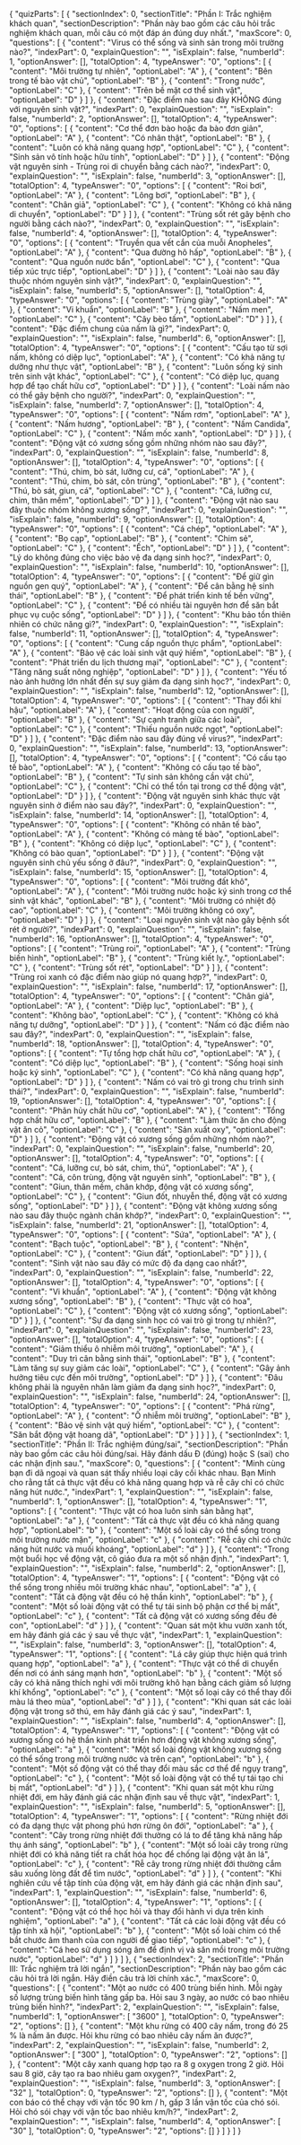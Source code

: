 {
    "quizParts": [
        {
            "sectionIndex": 0,
            "sectionTitle": "Phần I: Trắc nghiệm khách quan",
            "sectionDescription": "Phần này bao gồm các câu hỏi trắc nghiệm khách quan, mỗi câu có một đáp án đúng duy nhất.",
            "maxScore": 0,
            "questions": [
                {
                    "content": "Virus có thể sống và sinh sản trong môi trường nào?",
                    "indexPart": 0,
                    "explainQuestion": "",
                    "isExplain": false,
                    "numberId": 1,
                    "optionAnswer": [],
                    "totalOption": 4,
                    "typeAnswer": "0",
                    "options": [
                        {
                            "content": "Môi trường tự nhiên",
                            "optionLabel": "A"
                        },
                        {
                            "content": "Bên trong tế bào vật chủ",
                            "optionLabel": "B"
                        },
                        {
                            "content": "Trong nước",
                            "optionLabel": "C"
                        },
                        {
                            "content": "Trên bề mặt cơ thể sinh vật",
                            "optionLabel": "D"
                        }
                    ]
                },
                {
                    "content": "Đặc điểm nào sau đây KHÔNG đúng với nguyên sinh vật?",
                    "indexPart": 0,
                    "explainQuestion": "",
                    "isExplain": false,
                    "numberId": 2,
                    "optionAnswer": [],
                    "totalOption": 4,
                    "typeAnswer": "0",
                    "options": [
                        {
                            "content": "Cơ thể đơn bào hoặc đa bào đơn giản",
                            "optionLabel": "A"
                        },
                        {
                            "content": "Có nhân thật",
                            "optionLabel": "B"
                        },
                        {
                            "content": "Luôn có khả năng quang hợp",
                            "optionLabel": "C"
                        },
                        {
                            "content": "Sinh sản vô tính hoặc hữu tính",
                            "optionLabel": "D"
                        }
                    ]
                },
                {
                    "content": "Động vật nguyên sinh - Trùng roi di chuyển bằng cách nào?",
                    "indexPart": 0,
                    "explainQuestion": "",
                    "isExplain": false,
                    "numberId": 3,
                    "optionAnswer": [],
                    "totalOption": 4,
                    "typeAnswer": "0",
                    "options": [
                        {
                            "content": "Roi bơi",
                            "optionLabel": "A"
                        },
                        {
                            "content": "Lông bơi",
                            "optionLabel": "B"
                        },
                        {
                            "content": "Chân giả",
                            "optionLabel": "C"
                        },
                        {
                            "content": "Không có khả năng di chuyển",
                            "optionLabel": "D"
                        }
                    ]
                },
                {
                    "content": "Trùng sốt rét gây bệnh cho người bằng cách nào?",
                    "indexPart": 0,
                    "explainQuestion": "",
                    "isExplain": false,
                    "numberId": 4,
                    "optionAnswer": [],
                    "totalOption": 4,
                    "typeAnswer": "0",
                    "options": [
                        {
                            "content": "Truyền qua vết cắn của muỗi Anopheles",
                            "optionLabel": "A"
                        },
                        {
                            "content": "Qua đường hô hấp",
                            "optionLabel": "B"
                        },
                        {
                            "content": "Qua nguồn nước bẩn",
                            "optionLabel": "C"
                        },
                        {
                            "content": "Qua tiếp xúc trực tiếp",
                            "optionLabel": "D"
                        }
                    ]
                },
                {
                    "content": "Loài nào sau đây thuộc nhóm nguyên sinh vật?",
                    "indexPart": 0,
                    "explainQuestion": "",
                    "isExplain": false,
                    "numberId": 5,
                    "optionAnswer": [],
                    "totalOption": 4,
                    "typeAnswer": "0",
                    "options": [
                        {
                            "content": "Trùng giày",
                            "optionLabel": "A"
                        },
                        {
                            "content": "Vi khuẩn",
                            "optionLabel": "B"
                        },
                        {
                            "content": "Nấm men",
                            "optionLabel": "C"
                        },
                        {
                            "content": "Cây bèo tấm",
                            "optionLabel": "D"
                        }
                    ]
                },
                {
                    "content": "Đặc điểm chung của nấm là gì?",
                    "indexPart": 0,
                    "explainQuestion": "",
                    "isExplain": false,
                    "numberId": 6,
                    "optionAnswer": [],
                    "totalOption": 4,
                    "typeAnswer": "0",
                    "options": [
                        {
                            "content": "Cấu tạo từ sợi nấm, không có diệp lục",
                            "optionLabel": "A"
                        },
                        {
                            "content": "Có khả năng tự dưỡng như thực vật",
                            "optionLabel": "B"
                        },
                        {
                            "content": "Luôn sống ký sinh trên sinh vật khác",
                            "optionLabel": "C"
                        },
                        {
                            "content": "Có diệp lục, quang hợp để tạo chất hữu cơ",
                            "optionLabel": "D"
                        }
                    ]
                },
                {
                    "content": "Loài nấm nào có thể gây bệnh cho người?",
                    "indexPart": 0,
                    "explainQuestion": "",
                    "isExplain": false,
                    "numberId": 7,
                    "optionAnswer": [],
                    "totalOption": 4,
                    "typeAnswer": "0",
                    "options": [
                        {
                            "content": "Nấm rơm",
                            "optionLabel": "A"
                        },
                        {
                            "content": "Nấm hương",
                            "optionLabel": "B"
                        },
                        {
                            "content": "Nấm Candida",
                            "optionLabel": "C"
                        },
                        {
                            "content": "Nấm mốc xanh",
                            "optionLabel": "D"
                        }
                    ]
                },
                {
                    "content": "Động vật có xương sống gồm những nhóm nào sau đây?",
                    "indexPart": 0,
                    "explainQuestion": "",
                    "isExplain": false,
                    "numberId": 8,
                    "optionAnswer": [],
                    "totalOption": 4,
                    "typeAnswer": "0",
                    "options": [
                        {
                            "content": "Thú, chim, bò sát, lưỡng cư, cá",
                            "optionLabel": "A"
                        },
                        {
                            "content": "Thú, chim, bò sát, côn trùng",
                            "optionLabel": "B"
                        },
                        {
                            "content": "Thú, bò sát, giun, cá",
                            "optionLabel": "C"
                        },
                        {
                            "content": "Cá, lưỡng cư, chim, thân mềm",
                            "optionLabel": "D"
                        }
                    ]
                },
                {
                    "content": "Động vật nào sau đây thuộc nhóm không xương sống?",
                    "indexPart": 0,
                    "explainQuestion": "",
                    "isExplain": false,
                    "numberId": 9,
                    "optionAnswer": [],
                    "totalOption": 4,
                    "typeAnswer": "0",
                    "options": [
                        {
                            "content": "Cá chép",
                            "optionLabel": "A"
                        },
                        {
                            "content": "Bọ cạp",
                            "optionLabel": "B"
                        },
                        {
                            "content": "Chim sẻ",
                            "optionLabel": "C"
                        },
                        {
                            "content": "Ếch",
                            "optionLabel": "D"
                        }
                    ]
                },
                {
                    "content": "Lý do không đúng cho việc bảo vệ đa dạng sinh học?",
                    "indexPart": 0,
                    "explainQuestion": "",
                    "isExplain": false,
                    "numberId": 10,
                    "optionAnswer": [],
                    "totalOption": 4,
                    "typeAnswer": "0",
                    "options": [
                        {
                            "content": "Để giữ gìn nguồn gen quý",
                            "optionLabel": "A"
                        },
                        {
                            "content": "Để cân bằng hệ sinh thái",
                            "optionLabel": "B"
                        },
                        {
                            "content": "Để phát triển kinh tế bền vững",
                            "optionLabel": "C"
                        },
                        {
                            "content": "Để có nhiều tài nguyên hơn để săn bắt phục vụ cuộc sống",
                            "optionLabel": "D"
                        }
                    ]
                },
                {
                    "content": "Khu bảo tồn thiên nhiên có chức năng gì?",
                    "indexPart": 0,
                    "explainQuestion": "",
                    "isExplain": false,
                    "numberId": 11,
                    "optionAnswer": [],
                    "totalOption": 4,
                    "typeAnswer": "0",
                    "options": [
                        {
                            "content": "Cung cấp nguồn thực phẩm",
                            "optionLabel": "A"
                        },
                        {
                            "content": "Bảo vệ các loài sinh vật quý hiếm",
                            "optionLabel": "B"
                        },
                        {
                            "content": "Phát triển du lịch thương mại",
                            "optionLabel": "C"
                        },
                        {
                            "content": "Tăng năng suất nông nghiệp",
                            "optionLabel": "D"
                        }
                    ]
                },
                {
                    "content": "Yếu tố nào ảnh hưởng lớn nhất đến sự suy giảm đa dạng sinh học?",
                    "indexPart": 0,
                    "explainQuestion": "",
                    "isExplain": false,
                    "numberId": 12,
                    "optionAnswer": [],
                    "totalOption": 4,
                    "typeAnswer": "0",
                    "options": [
                        {
                            "content": "Thay đổi khí hậu",
                            "optionLabel": "A"
                        },
                        {
                            "content": "Hoạt động của con người",
                            "optionLabel": "B"
                        },
                        {
                            "content": "Sự cạnh tranh giữa các loài",
                            "optionLabel": "C"
                        },
                        {
                            "content": "Thiếu nguồn nước ngọt",
                            "optionLabel": "D"
                        }
                    ]
                },
                {
                    "content": "Đặc điểm nào sau đây đúng về virus?",
                    "indexPart": 0,
                    "explainQuestion": "",
                    "isExplain": false,
                    "numberId": 13,
                    "optionAnswer": [],
                    "totalOption": 4,
                    "typeAnswer": "0",
                    "options": [
                        {
                            "content": "Có cấu tạo tế bào",
                            "optionLabel": "A"
                        },
                        {
                            "content": "Không có cấu tạo tế bào",
                            "optionLabel": "B"
                        },
                        {
                            "content": "Tự sinh sản không cần vật chủ",
                            "optionLabel": "C"
                        },
                        {
                            "content": "Chỉ có thể tồn tại trong cơ thể động vật",
                            "optionLabel": "D"
                        }
                    ]
                },
                {
                    "content": "Động vật nguyên sinh khác thực vật nguyên sinh ở điểm nào sau đây?",
                    "indexPart": 0,
                    "explainQuestion": "",
                    "isExplain": false,
                    "numberId": 14,
                    "optionAnswer": [],
                    "totalOption": 4,
                    "typeAnswer": "0",
                    "options": [
                        {
                            "content": "Không có nhân tế bào",
                            "optionLabel": "A"
                        },
                        {
                            "content": "Không có màng tế bào",
                            "optionLabel": "B"
                        },
                        {
                            "content": "Không có diệp lục",
                            "optionLabel": "C"
                        },
                        {
                            "content": "Không có bào quan",
                            "optionLabel": "D"
                        }
                    ]
                },
                {
                    "content": "Động vật nguyên sinh chủ yếu sống ở đâu?",
                    "indexPart": 0,
                    "explainQuestion": "",
                    "isExplain": false,
                    "numberId": 15,
                    "optionAnswer": [],
                    "totalOption": 4,
                    "typeAnswer": "0",
                    "options": [
                        {
                            "content": "Môi trường đất khô",
                            "optionLabel": "A"
                        },
                        {
                            "content": "Môi trường nước hoặc ký sinh trong cơ thể sinh vật khác",
                            "optionLabel": "B"
                        },
                        {
                            "content": "Môi trường có nhiệt độ cao",
                            "optionLabel": "C"
                        },
                        {
                            "content": "Môi trường không có oxy",
                            "optionLabel": "D"
                        }
                    ]
                },
                {
                    "content": "Loại nguyên sinh vật nào gây bệnh sốt rét ở người?",
                    "indexPart": 0,
                    "explainQuestion": "",
                    "isExplain": false,
                    "numberId": 16,
                    "optionAnswer": [],
                    "totalOption": 4,
                    "typeAnswer": "0",
                    "options": [
                        {
                            "content": "Trùng roi",
                            "optionLabel": "A"
                        },
                        {
                            "content": "Trùng biến hình",
                            "optionLabel": "B"
                        },
                        {
                            "content": "Trùng kiết lỵ.",
                            "optionLabel": "C"
                        },
                        {
                            "content": "Trùng sốt rét",
                            "optionLabel": "D"
                        }
                    ]
                },
                {
                    "content": "Trùng roi xanh có đặc điểm nào giúp nó quang hợp?",
                    "indexPart": 0,
                    "explainQuestion": "",
                    "isExplain": false,
                    "numberId": 17,
                    "optionAnswer": [],
                    "totalOption": 4,
                    "typeAnswer": "0",
                    "options": [
                        {
                            "content": "Chân giả",
                            "optionLabel": "A"
                        },
                        {
                            "content": "Diệp lục",
                            "optionLabel": "B"
                        },
                        {
                            "content": "Không bào",
                            "optionLabel": "C"
                        },
                        {
                            "content": "Không có khả năng tự dưỡng",
                            "optionLabel": "D"
                        }
                    ]
                },
                {
                    "content": "Nấm có đặc điểm nào sau đây?",
                    "indexPart": 0,
                    "explainQuestion": "",
                    "isExplain": false,
                    "numberId": 18,
                    "optionAnswer": [],
                    "totalOption": 4,
                    "typeAnswer": "0",
                    "options": [
                        {
                            "content": "Tự tổng hợp chất hữu cơ",
                            "optionLabel": "A"
                        },
                        {
                            "content": "Có diệp lục",
                            "optionLabel": "B"
                        },
                        {
                            "content": "Sống hoại sinh hoặc ký sinh",
                            "optionLabel": "C"
                        },
                        {
                            "content": "Có khả năng quang hợp",
                            "optionLabel": "D"
                        }
                    ]
                },
                {
                    "content": "Nấm có vai trò gì trong chu trình sinh thái?",
                    "indexPart": 0,
                    "explainQuestion": "",
                    "isExplain": false,
                    "numberId": 19,
                    "optionAnswer": [],
                    "totalOption": 4,
                    "typeAnswer": "0",
                    "options": [
                        {
                            "content": "Phân hủy chất hữu cơ",
                            "optionLabel": "A"
                        },
                        {
                            "content": "Tổng hợp chất hữu cơ",
                            "optionLabel": "B"
                        },
                        {
                            "content": "Làm thức ăn cho động vật ăn cỏ",
                            "optionLabel": "C"
                        },
                        {
                            "content": "Sản xuất oxy",
                            "optionLabel": "D"
                        }
                    ]
                },
                {
                    "content": "Động vật có xương sống gồm những nhóm nào?",
                    "indexPart": 0,
                    "explainQuestion": "",
                    "isExplain": false,
                    "numberId": 20,
                    "optionAnswer": [],
                    "totalOption": 4,
                    "typeAnswer": "0",
                    "options": [
                        {
                            "content": "Cá, lưỡng cư, bò sát, chim, thú",
                            "optionLabel": "A"
                        },
                        {
                            "content": "Cá, côn trùng, động vật nguyên sinh",
                            "optionLabel": "B"
                        },
                        {
                            "content": "Giun, thân mềm, chân khớp, động vật có xương sống",
                            "optionLabel": "C"
                        },
                        {
                            "content": "Giun đốt, nhuyễn thể, động vật có xương sống",
                            "optionLabel": "D"
                        }
                    ]
                },
                {
                    "content": "Động vật không xương sống nào sau đây thuộc ngành chân khớp?",
                    "indexPart": 0,
                    "explainQuestion": "",
                    "isExplain": false,
                    "numberId": 21,
                    "optionAnswer": [],
                    "totalOption": 4,
                    "typeAnswer": "0",
                    "options": [
                        {
                            "content": "Sứa",
                            "optionLabel": "A"
                        },
                        {
                            "content": "Bạch tuộc",
                            "optionLabel": "B"
                        },
                        {
                            "content": "Nhện",
                            "optionLabel": "C"
                        },
                        {
                            "content": "Giun đất",
                            "optionLabel": "D"
                        }
                    ]
                },
                {
                    "content": "Sinh vật nào sau đây có mức độ đa dạng cao nhất?",
                    "indexPart": 0,
                    "explainQuestion": "",
                    "isExplain": false,
                    "numberId": 22,
                    "optionAnswer": [],
                    "totalOption": 4,
                    "typeAnswer": "0",
                    "options": [
                        {
                            "content": "Vi khuẩn",
                            "optionLabel": "A"
                        },
                        {
                            "content": "Động vật không xương sống",
                            "optionLabel": "B"
                        },
                        {
                            "content": "Thực vật có hoa",
                            "optionLabel": "C"
                        },
                        {
                            "content": "Động vật có xương sống",
                            "optionLabel": "D"
                        }
                    ]
                },
                {
                    "content": "Sự đa dạng sinh học có vai trò gì trong tự nhiên?",
                    "indexPart": 0,
                    "explainQuestion": "",
                    "isExplain": false,
                    "numberId": 23,
                    "optionAnswer": [],
                    "totalOption": 4,
                    "typeAnswer": "0",
                    "options": [
                        {
                            "content": "Giảm thiểu ô nhiễm môi trường",
                            "optionLabel": "A"
                        },
                        {
                            "content": "Duy trì cân bằng sinh thái",
                            "optionLabel": "B"
                        },
                        {
                            "content": "Làm tăng sự suy giảm các loài",
                            "optionLabel": "C"
                        },
                        {
                            "content": "Gây ảnh hưởng tiêu cực đến môi trường",
                            "optionLabel": "D"
                        }
                    ]
                },
                {
                    "content": "Đâu không phải là nguyên nhân làm giảm đa dạng sinh học?",
                    "indexPart": 0,
                    "explainQuestion": "",
                    "isExplain": false,
                    "numberId": 24,
                    "optionAnswer": [],
                    "totalOption": 4,
                    "typeAnswer": "0",
                    "options": [
                        {
                            "content": "Phá rừng",
                            "optionLabel": "A"
                        },
                        {
                            "content": "Ô nhiễm môi trường",
                            "optionLabel": "B"
                        },
                        {
                            "content": "Bảo vệ sinh vật quý hiếm",
                            "optionLabel": "C"
                        },
                        {
                            "content": "Săn bắt động vật hoang dã",
                            "optionLabel": "D"
                        }
                    ]
                }
            ]
        },
        {
            "sectionIndex": 1,
            "sectionTitle": "Phần II: Trắc nghiệm đúng/sai",
            "sectionDescription": "Phần này bao gồm các câu hỏi đúng/sai. Hãy đánh dấu Đ (đúng) hoặc S (sai) cho các nhận định sau.",
            "maxScore": 0,
            "questions": [
                {
                    "content": "Minh cùng bạn đi dã ngoại và quan sát thấy nhiều loại cây cối khác nhau. Bạn Minh cho rằng tất cả thực vật đều có khả năng quang hợp và rễ cây chỉ có chức năng hút nước.",
                    "indexPart": 1,
                    "explainQuestion": "",
                    "isExplain": false,
                    "numberId": 1,
                    "optionAnswer": [],
                    "totalOption": 4,
                    "typeAnswer": "1",
                    "options": [
                        {
                            "content": "Thực vật có hoa luôn sinh sản bằng hạt",
                            "optionLabel": "a"
                        },
                        {
                            "content": "Tất cả thực vật đều có khả năng quang hợp",
                            "optionLabel": "b"
                        },
                        {
                            "content": "Một số loài cây có thể sống trong môi trường nước mặn",
                            "optionLabel": "c"
                        },
                        {
                            "content": "Rễ cây chỉ có chức năng hút nước và muối khoáng",
                            "optionLabel": "d"
                        }
                    ]
                },
                {
                    "content": "Trong một buổi học về động vật, cô giáo đưa ra một số nhận định.",
                    "indexPart": 1,
                    "explainQuestion": "",
                    "isExplain": false,
                    "numberId": 2,
                    "optionAnswer": [],
                    "totalOption": 4,
                    "typeAnswer": "1",
                    "options": [
                        {
                            "content": "Động vật có thể sống trong nhiều môi trường khác nhau",
                            "optionLabel": "a"
                        },
                        {
                            "content": "Tất cả động vật đều có hệ thần kinh",
                            "optionLabel": "b"
                        },
                        {
                            "content": "Một số loài động vật có thể tự tái sinh bộ phận cơ thể bị mất",
                            "optionLabel": "c"
                        },
                        {
                            "content": "Tất cả động vật có xương sống đều đẻ con",
                            "optionLabel": "d"
                        }
                    ]
                },
                {
                    "content": "Quan sát một khu vườn xanh tốt, em hãy đánh giá các ý sau về thực vật",
                    "indexPart": 1,
                    "explainQuestion": "",
                    "isExplain": false,
                    "numberId": 3,
                    "optionAnswer": [],
                    "totalOption": 4,
                    "typeAnswer": "1",
                    "options": [
                        {
                            "content": "Lá cây giúp thực hiện quá trình quang hợp",
                            "optionLabel": "a"
                        },
                        {
                            "content": "Thực vật có thể di chuyển đến nơi có ánh sáng mạnh hơn",
                            "optionLabel": "b"
                        },
                        {
                            "content": "Một số cây có khả năng thích nghi với môi trường khô hạn bằng cách giảm số lượng khí khổng",
                            "optionLabel": "c"
                        },
                        {
                            "content": "Một số loại cây có thể thay đổi màu lá theo mùa",
                            "optionLabel": "d"
                        }
                    ]
                },
                {
                    "content": "Khi quan sát các loài động vật trong sở thú, em hãy đánh giá các ý sau",
                    "indexPart": 1,
                    "explainQuestion": "",
                    "isExplain": false,
                    "numberId": 4,
                    "optionAnswer": [],
                    "totalOption": 4,
                    "typeAnswer": "1",
                    "options": [
                        {
                            "content": "Động vật có xương sống có hệ thần kinh phát triển hơn động vật không xương sống",
                            "optionLabel": "a"
                        },
                        {
                            "content": "Một số loài động vật không xương sống có thể sống trong môi trường nước và trên cạn",
                            "optionLabel": "b"
                        },
                        {
                            "content": "Một số động vật có thể thay đổi màu sắc cơ thể để ngụy trang",
                            "optionLabel": "c"
                        },
                        {
                            "content": "Một số loài động vật có thể tự tái tạo chi bị mất",
                            "optionLabel": "d"
                        }
                    ]
                },
                {
                    "content": "Khi quan sát một khu rừng nhiệt đới, em hãy đánh giá các nhận định sau về thực vật",
                    "indexPart": 1,
                    "explainQuestion": "",
                    "isExplain": false,
                    "numberId": 5,
                    "optionAnswer": [],
                    "totalOption": 4,
                    "typeAnswer": "1",
                    "options": [
                        {
                            "content": "Rừng nhiệt đới có đa dạng thực vật phong phú hơn rừng ôn đới",
                            "optionLabel": "a"
                        },
                        {
                            "content": "Cây trong rừng nhiệt đới thường có lá to để tăng khả năng hấp thụ ánh sáng",
                            "optionLabel": "b"
                        },
                        {
                            "content": "Một số loài cây trong rừng nhiệt đới có khả năng tiết ra chất hóa học để chống lại động vật ăn lá",
                            "optionLabel": "c"
                        },
                        {
                            "content": "Rễ cây trong rừng nhiệt đới thường cắm sâu xuống lòng đất để tìm nước",
                            "optionLabel": "d"
                        }
                    ]
                },
                {
                    "content": "Khi nghiên cứu về tập tính của động vật, em hãy đánh giá các nhận định sau",
                    "indexPart": 1,
                    "explainQuestion": "",
                    "isExplain": false,
                    "numberId": 6,
                    "optionAnswer": [],
                    "totalOption": 4,
                    "typeAnswer": "1",
                    "options": [
                        {
                            "content": "Động vật có thể học hỏi và thay đổi hành vi dựa trên kinh nghiệm",
                            "optionLabel": "a"
                        },
                        {
                            "content": "Tất cả các loài động vật đều có tập tính xã hội",
                            "optionLabel": "b"
                        },
                        {
                            "content": "Một số loài chim có thể bắt chước âm thanh của con người để giao tiếp",
                            "optionLabel": "c"
                        },
                        {
                            "content": "Cá heo sử dụng sóng âm để định vị và săn mồi trong môi trường nước",
                            "optionLabel": "d"
                        }
                    ]
                }
            ]
        },
        {
            "sectionIndex": 2,
            "sectionTitle": "Phần III: Trắc nghiệm trả lời ngắn",
            "sectionDescription": "Phần này bao gồm các câu hỏi trả lời ngắn. Hãy điền câu trả lời chính xác.",
            "maxScore": 0,
            "questions": [
                {
                    "content": "Một ao nước có 400 trùng biến hình. Mỗi ngày số lượng trùng biến hình tăng gấp ba. Hỏi sau 3 ngày, ao nước có bao nhiêu trùng biến hình?",
                    "indexPart": 2,
                    "explainQuestion": "",
                    "isExplain": false,
                    "numberId": 1,
                    "optionAnswer": [
                        "3600"
                    ],
                    "totalOption": 0,
                    "typeAnswer": "2",
                    "options": []
                },
                {
                    "content": "Một khu rừng có 400 cây nấm, trong đó 25 % là nấm ăn được. Hỏi khu rừng có bao nhiêu cây nấm ăn được?",
                    "indexPart": 2,
                    "explainQuestion": "",
                    "isExplain": false,
                    "numberId": 2,
                    "optionAnswer": [
                        "300"
                    ],
                    "totalOption": 0,
                    "typeAnswer": "2",
                    "options": []
                },
                {
                    "content": "Một cây xanh quang hợp tạo ra 8 g oxygen trong 2 giờ. Hỏi sau 8 giờ, cây tạo ra bao nhiêu gam oxygen?",
                    "indexPart": 2,
                    "explainQuestion": "",
                    "isExplain": false,
                    "numberId": 3,
                    "optionAnswer": [
                        "32"
                    ],
                    "totalOption": 0,
                    "typeAnswer": "2",
                    "options": []
                },
                {
                    "content": "Một con báo có thể chạy với vận tốc 90 km / h, gấp 3 lần vận tốc của chó sói. Hỏi chó sói chạy với vận tốc bao nhiêu km/h?",
                    "indexPart": 2,
                    "explainQuestion": "",
                    "isExplain": false,
                    "numberId": 4,
                    "optionAnswer": [
                        "30"
                    ],
                    "totalOption": 0,
                    "typeAnswer": "2",
                    "options": []
                }
            ]
        }
    ]
}